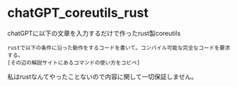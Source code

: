 # chatGPT_coreutils_rust

chatGPTに以下の文章を入力するだけで作ったrust製coreutils
```
rustで以下の条件に沿った動作をするコードを書いて。コンパイル可能な完全なコードを要求する。
[その辺の解説サイトにあるコマンドの使い方をコピペ]
```
私はrustなんてやったことないので内容に関して一切保証しません。
